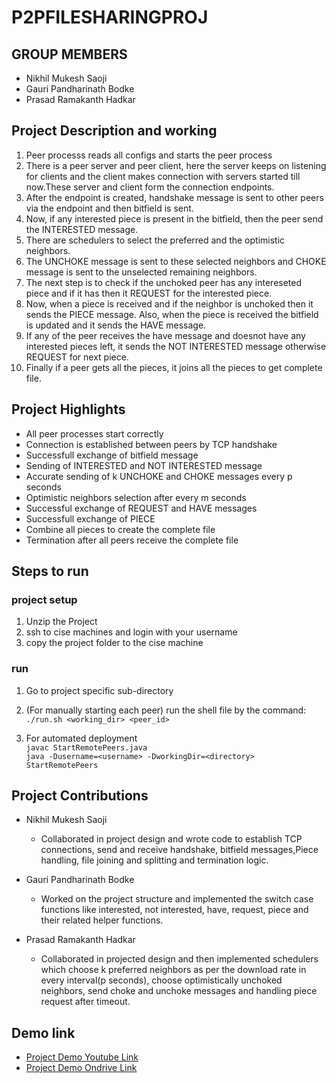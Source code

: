 # P2PFILESHARINGPROJ

## GROUP MEMBERS
- Nikhil Mukesh Saoji
- Gauri Pandharinath Bodke
- Prasad Ramakanth Hadkar

## Project Description and working

1. Peer processs reads all configs and starts the peer process
2. There is a peer server and peer client, here the server keeps on listening for clients and the client makes connection with servers started till now.These server and client form the connection endpoints. 
3. After the endpoint is created, handshake message is sent to other peers via the endpoint and then bitfield is sent.
4. Now, if any interested piece is present in the bitfield, then the peer send the INTERESTED message.
5. There are schedulers to select the preferred and the optimistic neighbors.
6. The UNCHOKE message is sent to these selected neighbors and CHOKE message is sent to the unselected remaining neighbors.
7. The next step is to check if the unchoked peer has any intereseted piece and if it has then it REQUEST for the interested piece.
8. Now, when a piece is received and if the neighbor is unchoked then it sends the PIECE message. Also, when the piece is received the bitfield is updated and it sends the HAVE message.
9. If any of the peer receives the have message and doesnot have any interested pieces left, it sends the NOT INTERESTED message otherwise REQUEST for next piece.
10. Finally if a peer gets all the pieces, it joins all the pieces to get complete file.

## Project Highlights
- All peer processes start correctly 
- Connection is established between peers by TCP handshake
- Successfull exchange of bitfield message
- Sending of INTERESTED and NOT INTERESTED message
- Accurate sending of k UNCHOKE and CHOKE messages every p seconds
- Optimistic neighbors selection after every m seconds
- Successful exchange of REQUEST and HAVE messages
- Successfull exchange of PIECE 
- Combine all pieces to create the complete file
- Termination after all peers receive the complete file


## Steps to run
### project setup 
1. Unzip the Project
2. ssh to cise machines and login with your username
3. copy the project folder to the cise machine

### run
1. Go to project specific sub-directory

2. (For manually starting each peer) run the shell file by the command: \
    `./run.sh <working_dir> <peer_id>`
3. For automated deployment \
`javac StartRemotePeers.java` \
`java -Dusername=<username> -DworkingDir=<directory> StartRemotePeers`
    


## Project Contributions
- Nikhil Mukesh Saoji
    - Collaborated in project design and wrote code to establish TCP connections, send and receive handshake, bitfield messages,Piece handling, file joining and splitting and termination logic.
- Gauri Pandharinath Bodke
    - Worked on the project structure and implemented the switch case functions like interested, not interested, have, request, piece and their related helper functions.

- Prasad Ramakanth Hadkar
    - Collaborated in projected design and then implemented schedulers which choose k preferred neighbors as per the download rate in every interval(p seconds), choose optimistically unchoked neighbors, send choke and unchoke messages and handling piece request after timeout.


## Demo link
- [Project Demo Youtube Link](https://youtu.be/FQGaC-ntH-k)
- [Project Demo Ondrive Link](https://uflorida-my.sharepoint.com/:v:/g/personal/n_saoji_ufl_edu/Efy9dX27DcRAno2An0UGnukBxitgfFbbGAeJgct302XJkQ?e=APCpSR)